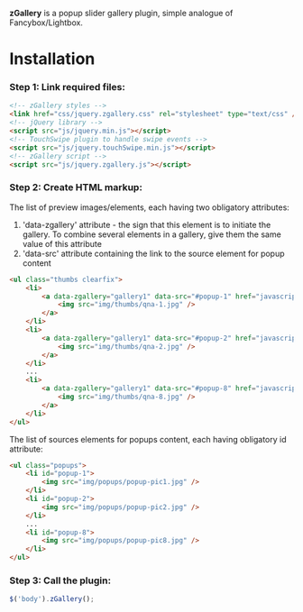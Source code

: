 **zGallery** is a popup slider gallery plugin, simple analogue of Fancybox/Lightbox. 

# Installation

### Step 1: Link required files:
```html
<!-- zGallery styles -->
<link href="css/jquery.zgallery.css" rel="stylesheet" type="text/css" />
<!-- jQuery library -->
<script src="js/jquery.min.js"></script>
<!-- TouchSwipe plugin to handle swipe events -->
<script src="js/jquery.touchSwipe.min.js"></script>
<!-- zGallery script -->
<script src="js/jquery.zgallery.js"></script>
```
### Step 2: Create HTML markup:

The list of preview images/elements, each having two obligatory attributes:  
1) 'data-zgallery' attribute - the sign that this element is to initiate the gallery. To combine several elements in a gallery, give them the same value of this attribute
2) 'data-src' attribute containing the link to the source element for popup content
```html
<ul class="thumbs clearfix">
    <li>
        <a data-zgallery="gallery1" data-src="#popup-1" href="javascript:;">
            <img src="img/thumbs/qna-1.jpg" />
        </a>
    </li>
    <li>
        <a data-zgallery="gallery1" data-src="#popup-2" href="javascript:;">
            <img src="img/thumbs/qna-2.jpg" />
        </a>
    </li>
    ...
    <li>
        <a data-zgallery="gallery1" data-src="#popup-8" href="javascript:;">
            <img src="img/thumbs/qna-8.jpg" />
        </a>
    </li>
</ul>
```


The list of sources elements for popups content, each having obligatory id attribute:

```html
<ul class="popups">
    <li id="popup-1">
        <img src="img/popups/popup-pic1.jpg" />
    </li>
    <li id="popup-2">
        <img src="img/popups/popup-pic2.jpg" />
    </li>
    ...
    <li id="popup-8">
        <img src="img/popups/popup-pic8.jpg" />
    </li>
</ul>
```


### Step 3: Call the plugin: 
```javascript
$('body').zGallery();
```
